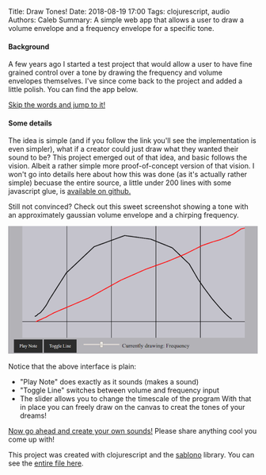 Title: Draw Tones!
Date: 2018-08-19 17:00
Tags: clojurescript, audio
Authors: Caleb
Summary: A simple web app that allows a user to draw a volume envelope and a frequency envelope for a specific tone.

#### Background
A few years ago I started a test project that would allow a user to have fine
grained control over a tone by drawing the frequency and volume envelopes
themselves. I've since come back to the project and added a little polish.
You can find the app below.

[Skip the words and jump to it!](apps/audiodraw/audio.html)

#### Some details
The idea is simple (and if you follow the link you'll see the implementation is even simpler), what if a creator could just draw what they wanted their sound to be? This project emerged out of that idea, and basic follows the vision. Albeit a rather simple more proof-of-concept version of that vision. I won't go into details here about how this was done (as it's actually rather simple) becuase the entire source, a little under 200 lines with some javascript glue, is [available on github.](https://github.com/CalebJohn/infinitemonkeytheorem/tree/gh-pages/apps/audiodraw)

Still not convinced? Check out this sweet screenshot showing a tone with an approximately gaussian volume envelope and a chirping frequency.

![Screenshot of the application displaying a chirp](images/envelope.png)

Notice that the above interface is plain:

- "Play Note" does exactly as it sounds (makes a sound)
- "Toggle Line" switches between volume and frequency input
- The slider allows you to change the timescale of the program
With that in place you can freely draw on the canvas to creat the tones of your dreams!

[Now go ahead and create your own sounds!](apps/audiodraw/audio.html)
Please share anything cool you come up with!

This project was created with clojurescript and the [sablono](https://github.com/r0man/sablono) library. You can see the [entire file here](https://github.com/CalebJohn/infinitemonkeytheorem/tree/gh-pages/apps/audiodraw/audio.cljs).

